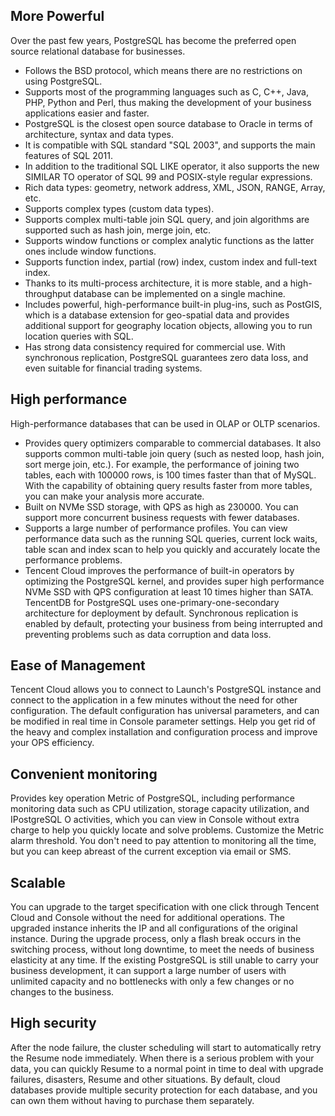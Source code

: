 ## More Powerful
Over the past few years, PostgreSQL has become the preferred open source relational database for businesses.

- Follows the BSD protocol, which means there are no restrictions on using PostgreSQL.
- Supports most of the programming languages such as C, C++, Java, PHP, Python and Perl, thus making the development of your business applications easier and faster.
- PostgreSQL is the closest open source database to Oracle in terms of architecture, syntax and data types.
- It is compatible with SQL standard "SQL 2003", and supports the main features of SQL 2011.
- In addition to the traditional SQL LIKE operator, it also supports the new SIMILAR TO operator of SQL 99 and POSIX-style regular expressions.
- Rich data types: geometry, network address, XML, JSON, RANGE, Array, etc.
- Supports complex types (custom data types).
- Supports complex multi-table join SQL query, and join algorithms are supported such as hash join, merge join, etc.
- Supports window functions or complex analytic functions as the latter ones include window functions.
- Supports function index, partial (row) index, custom index and full-text index.
- Thanks to its multi-process architecture, it is more stable, and a high-throughput database can be implemented on a single machine.
- Includes powerful, high-performance built-in plug-ins, such as PostGIS, which is a database extension for geo-spatial data and provides additional support for geography location objects, allowing you to run location queries with SQL.
- Has strong data consistency required for commercial use. With synchronous replication, PostgreSQL guarantees zero data loss, and even suitable for financial trading systems.


## High performance

High-performance databases that can be used in OLAP or OLTP scenarios. 
 - Provides query optimizers comparable to commercial databases. It also supports common multi-table join query (such as nested loop, hash join, sort merge join, etc.). For example, the performance of joining two tables, each with 100000 rows, is 100 times faster than that of MySQL. With the capability of obtaining query results faster from more tables, you can make your analysis more accurate. 
 - Built on NVMe SSD storage, with QPS as high as 230000. You can support more concurrent business requests with fewer databases. 
 - Supports a large number of performance profiles. You can view performance data such as the running SQL queries, current lock waits, table scan and index scan to help you quickly and accurately locate the performance problems.
 - Tencent Cloud improves the performance of built-in operators by optimizing the PostgreSQL kernel, and provides super high performance NVMe SSD with QPS configuration at least 10 times higher than SATA. TencentDB for PostgreSQL uses one-primary-one-secondary architecture for deployment by default. Synchronous replication is enabled by default, protecting your business from being interrupted and preventing problems such as data corruption and data loss.

## Ease of Management

Tencent Cloud allows you to connect to Launch's PostgreSQL instance and connect to the application in a few minutes without the need for other configuration. The default configuration has universal parameters, and can be modified in real time in Console parameter settings. Help you get rid of the heavy and complex installation and configuration process and improve your OPS efficiency.

## Convenient monitoring

Provides key operation Metric of PostgreSQL, including performance monitoring data such as CPU utilization, storage capacity utilization, and IPostgreSQL O activities, which you can view in Console without extra charge to help you quickly locate and solve problems. Customize the Metric alarm threshold. You don't need to pay attention to monitoring all the time, but you can keep abreast of the current exception via email or SMS.

## Scalable

You can upgrade to the target specification with one click through Tencent Cloud and Console without the need for additional operations. The upgraded instance inherits the IP and all configurations of the original instance. During the upgrade process, only a flash break occurs in the switching process, without long downtime, to meet the needs of business elasticity at any time. If the existing PostgreSQL is still unable to carry your business development, it can support a large number of users with unlimited capacity and no bottlenecks with only a few changes or no changes to the business.

## High security

After the node failure, the cluster scheduling will start to automatically retry the Resume node immediately. When there is a serious problem with your data, you can quickly Resume to a normal point in time to deal with upgrade failures, disasters, Resume and other situations. By default, cloud databases provide multiple security protection for each database, and you can own them without having to purchase them separately.
